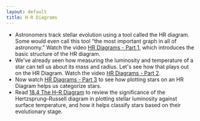 ```yaml
---
layout: default
title: H-R Diagrams
---
```


- Astronomers track stellar evolution using a tool called the HR diagram. Some would even call this tool “the most important graph in all of astronomy.” Watch the video [HR Diagrams - Part 1](https://youtu.be/1Sp1S8M801I), which introduces the basic structure of the HR diagram. 
- We've already seen how measuring the luminosity and temperature of a star can tell us about its mass and radius. Let's see how that plays out on the HR Diagram. Watch the video [HR Diagrams - Part 2](https://youtu.be/bm6HhmdHvrw?si=GeXEnyyVymvntfEq).
- Now watch [HR Diagrams - Part 3](https://youtu.be/qpt5XeMSrtY?si=eIfzslrRld93rEKL) to see how plotting stars on an HR Diagram helps us categorize stars. 
- Read [18.4 The H–R Diagram](https://openstax.org/books/astronomy-2e/pages/18-4-the-h-r-diagram) to review the significance of the Hertzsprung–Russell diagram in plotting stellar luminosity against surface temperature, and how it helps classify stars based on their evolutionary stage.
